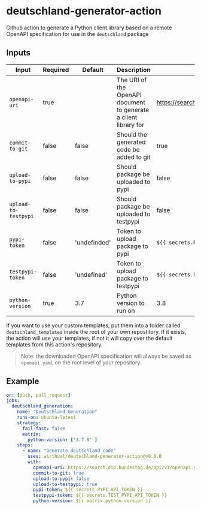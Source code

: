 # deutschland-generator-action
Github action to generate a Python client library based on a remote OpenAPI specification for use in the `deutschland` package

## Inputs

| Input                | Required | Default      | Description                                                       | Example                              |
|----------------------|----------|--------------|-------------------------------------------------------------------|--------------------------------------|
| `openapi-uri`       | true     |  | The URI of the OpenAPI document to generate a client library for | https://search.dip.bundestag.de/api/v1/openapi.yaml                   |
| `commit-to-git`      | false    | false        | Should the generated code be added to git                                | true                                 |
| `upload-to-pypi`     | false    | false        | Should package be uploaded to pypi                                | false                                |
| `upload-to-testpypi` | false    | false        | Should package be uploaded to testpypi                              | false                                |
| `pypi-token`         | false    | 'undefinded' | Token to upload package to pypi                                | `${{ secrets.PYPI_API_TOKEN }}`      |
| `testpypi-token`     | false    | 'undefined'  | Token to upload package to testpypi                                | `${{ secrets.TEST_PYPI_API_TOKEN }}` |
| `python-version`     | true     | 3.7          | Python version to run on                               | 3.8                                  |

If you want to use your custom templates, put them into a folder called ```deutschland_templates``` inside the root of your own repostitory. If it exists, the action will use your templates, if not it will copy over the default templates from this action's repository.

> Note: the downloaded OpenAPI specification will always be saved as `openapi.yaml` on the root level of your repository.

## Example

```yaml
on: [push, pull_request]
jobs:
  deutschland_generation:
    name: "Deutschland Generation"
    runs-on: ubuntu-latest
    strategy:
      fail-fast: false
      matrix:
        python-version: ['3.7.8' ]
    steps:
      - name: "Generate deutschland code"
        uses: wirthual/deutschland-generator-action@v0.8.0
        with:
          openapi-uri: https://search.dip.bundestag.de/api/v1/openapi.yaml
          commit-to-git: true
          upload-to-pypi: false
          upload-to-testpypi: true
          pypi-token: ${{ secrets.PYPI_API_TOKEN }}
          testpypi-token: ${{ secrets.TEST_PYPI_API_TOKEN }}
          python-version: ${{ matrix.python-version }}
```
